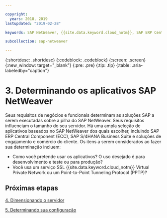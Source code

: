 ```yaml
---

copyright:
  years: 2018, 2019
lastupdated: "2019-02-28"

keywords: SAP NetWeaver, {{site.data.keyword.cloud_notm}}, SAP ERP Central Component, ECC, SAP S/4HANA Business Suite, SAP Certified

subcollection: sap-netweaver

---
```


{:shortdesc: .shortdesc}
{:codeblock: .codeblock}
{:screen: .screen}
{:new_window: target="_blank"}
{:pre: .pre}
{:tip: .tip}
{:table: .aria-labeledby="caption"}


# 3. Determinando os aplicativos SAP NetWeaver

Seus requisitos de negócios e funcionais determinam as soluções SAP a serem executadas sobre a pilha do SAP NetWeaver. Seus requisitos influenciam o tamanho do seu servidor. Há uma ampla seleção de aplicativos baseados no SAP NetWeaver dos quais escolher, incluindo SAP ERP Central Component (ECC), SAP S/4HANA Business Suite e soluções de engajamento e comércio do cliente. Os itens a serem considerados ao fazer sua determinação incluem:

  * Como você pretende usar os aplicativos? O uso desejado é para desenvolvimento e teste ou para produção?
  * Você usa um serviço SSL {{site.data.keyword.cloud_notm}} Virtual Private Network ou um Point-to-Point Tunneling Protocol (PPTP)?

## Próximas etapas

  [4. Dimensionando o servidor](/docs/infrastructure/sap-netweaver?topic=sap-netweaver-size_the_server#size_the_server)

  [5. Determinando sua configuração](/docs/infrastructure/sap-netweaver?topic=sap-netweaver-determine_configuration#determine_configuration)
